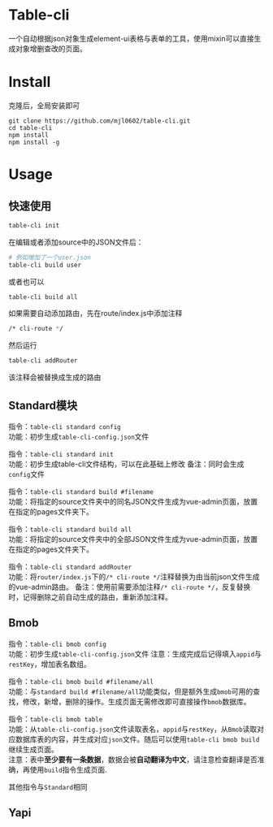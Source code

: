 # Table-cli
一个自动根据json对象生成element-ui表格与表单的工具，使用mixin可以直接生成对象增删查改的页面。

# Install
克隆后，全局安装即可
```
git clone https://github.com/mjl0602/table-cli.git
cd table-cli
npm install
npm install -g
```

# Usage

## 快速使用
```bash
table-cli init
```
在编辑或者添加source中的JSON文件后：
```bash
# 例如增加了一个user.json
table-cli build user
```
或者也可以
```bash
table-cli build all
```

如果需要自动添加路由，先在route/index.js中添加注释
```bash
/* cli-route */
```
然后运行
```bash
table-cli addRouter
```
该注释会被替换成生成的路由

## Standard模块

指令：`table-cli standard config`  
功能：初步生成`table-cli-config.json`文件

指令：`table-cli standard init`  
功能：初步生成table-cli文件结构，可以在此基础上修改
备注：同时会生成`config`文件

指令：`table-cli standard build #filename`  
功能：将指定的source文件夹中的同名JSON文件生成为vue-admin页面，放置在指定的pages文件夹下。

指令：`table-cli standard build all`  
功能：将指定的source文件夹中的全部JSON文件生成为vue-admin页面，放置在指定的pages文件夹下。


指令：`table-cli standard addRouter`  
功能：将`router/index.js`下的`/* cli-route */`注释替换为由当前json文件生成的vue-admin路由。
备注：使用前需要添加注释`/* cli-route */`，反复替换时，记得删除之前自动生成的路由，重新添加注释。
## Bmob

指令：`table-cli bmob config`  
功能：初步生成`table-cli-config.json`文件
注意：生成完成后记得填入`appid`与`restKey`，增加表名数组。

指令：`table-cli bmob build #filename/all`  
功能：与`standard build #filename/all`功能类似，但是额外生成`bmob`可用的查找，修改，新增，删除的操作。生成页面无需修改即可直接操作`bmob`数据库。


指令：`table-cli bmob table`  
功能：从`table-cli-config.json`文件读取表名，`appid`与`restKey`，从`Bmob`读取对应数据库表的内容，并生成对应`json`文件。随后可以使用`table-cli bmob build`继续生成页面。  
注意：表中**至少要有一条数据**，数据会被**自动翻译为中文**，请注意检查翻译是否准确，再使用`build`指令生成页面.

其他指令与`Standard`相同

## Yapi
